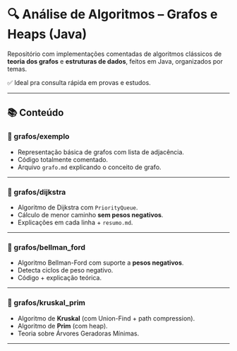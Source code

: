 # 🔍 Análise de Algoritmos – Grafos e Heaps (Java)

Repositório com implementações comentadas de algoritmos clássicos de **teoria dos grafos** e **estruturas de dados**, feitos em Java, organizados por temas.

✅ Ideal pra consulta rápida em provas e estudos.

---

## 📚 Conteúdo

### 📁 grafos/exemplo
- Representação básica de grafos com lista de adjacência.
- Código totalmente comentado.
- Arquivo `grafo.md` explicando o conceito de grafo.

---

### 📁 grafos/dijkstra
- Algoritmo de Dijkstra com `PriorityQueue`.
- Cálculo de menor caminho **sem pesos negativos**.
- Explicações em cada linha + `resumo.md`.

---

### 📁 grafos/bellman_ford
- Algoritmo Bellman-Ford com suporte a **pesos negativos**.
- Detecta ciclos de peso negativo.
- Código + explicação teórica.

---

### 📁 grafos/kruskal_prim
- Algoritmo de **Kruskal** (com Union-Find + path compression).
- Algoritmo de **Prim** (com heap).
- Teoria sobre Árvores Geradoras Mínimas.

---

##
